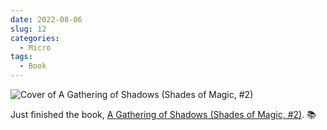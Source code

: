 ```yaml
---
date: 2022-08-06
slug: 12
categories:
  - Micro
tags:
  - Book
---
```


![Cover of A Gathering of Shadows (Shades of Magic, #2)](https://i.gr-assets.com/images/S/compressed.photo.goodreads.com/books/1429627728l/20764879.jpg)

Just finished the book, [A Gathering of Shadows (Shades of Magic, #2)](https://www.goodreads.com/review/show/4134248334?utm_medium=api&utm_source=rss). 📚

